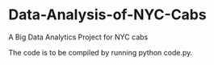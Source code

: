# Data-Analysis-of-NYC-Cabs
A Big Data Analytics Project for NYC cabs

The code is to be compiled by running python code.py.
